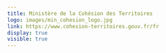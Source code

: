 ```yaml
---
title: Ministère de la Cohésion des Territoires
logo: images/min_cohesion_logo.jpg
link: https://www.cohesion-territoires.gouv.fr/fr
display: true
visible: true
---
```

